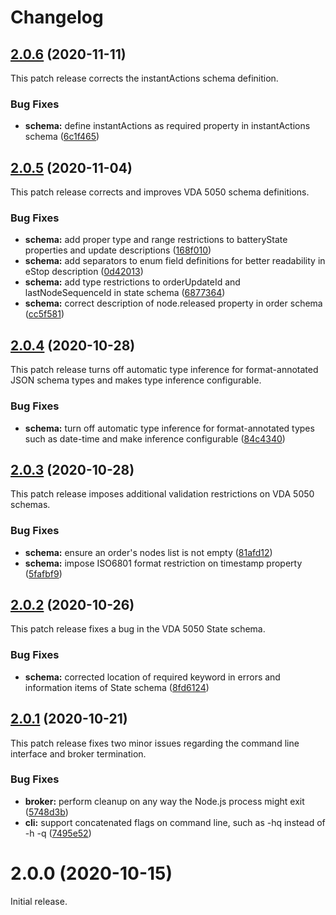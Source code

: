 # Changelog

## [2.0.6](https://github.com/coatyio/vda-5050-cli.js/compare/v2.0.5...v2.0.6) (2020-11-11)

This patch release corrects the instantActions schema definition.

### Bug Fixes

* **schema:** define instantActions as required property in instantActions schema ([6c1f465](https://github.com/coatyio/vda-5050-cli.js/commit/6c1f4653c2ca6e95f2d9fd91b4c3161ae67a0371))

## [2.0.5](https://github.com/coatyio/vda-5050-cli.js/compare/v2.0.4...v2.0.5) (2020-11-04)

This patch release corrects and improves VDA 5050 schema definitions.

### Bug Fixes

* **schema:** add proper type and range restrictions to batteryState properties and update descriptions ([168f010](https://github.com/coatyio/vda-5050-cli.js/commit/168f0107fd16cbf6e5141f8a210dc1ad6199b78e))
* **schema:** add separators to enum field definitions for better readability in eStop description ([0d42013](https://github.com/coatyio/vda-5050-cli.js/commit/0d42013244db49b84caeb15b9fe3f0422fcc4694))
* **schema:** add type restrictions to orderUpdateId and lastNodeSequenceId in state schema ([6877364](https://github.com/coatyio/vda-5050-cli.js/commit/6877364b29cfc84cc17b797b060cd3dcb23fc36b))
* **schema:** correct description of node.released property in order schema ([cc5f581](https://github.com/coatyio/vda-5050-cli.js/commit/cc5f581a67a51a4b2956bf7d86e4107de1bc3845))

## [2.0.4](https://github.com/coatyio/vda-5050-cli.js/compare/v2.0.3...v2.0.4) (2020-10-28)

This patch release turns off automatic type inference for format-annotated JSON schema types
and makes type inference configurable.

### Bug Fixes

* **schema:** turn off automatic type inference for format-annotated types such as date-time and make inference configurable ([84c4340](https://github.com/coatyio/vda-5050-cli.js/commit/84c43402ff872776af4b5e9426b87ed41106409a))

## [2.0.3](https://github.com/coatyio/vda-5050-cli.js/compare/v2.0.2...v2.0.3) (2020-10-28)

This patch release imposes additional validation restrictions on VDA 5050 schemas.

### Bug Fixes

* **schema:** ensure an order's nodes list is not empty ([81afd12](https://github.com/coatyio/vda-5050-cli.js/commit/81afd12d93b48e23cff5642a340a656dff1f6d25))
* **schema:** impose ISO6801 format restriction on timestamp property ([5fafbf9](https://github.com/coatyio/vda-5050-cli.js/commit/5fafbf9c822388af6f12d8ccd44ab5ff9f9c2421))

## [2.0.2](https://github.com/coatyio/vda-5050-cli.js/compare/v2.0.1...v2.0.2) (2020-10-26)

This patch release fixes a bug in the VDA 5050 State schema.

### Bug Fixes

* **schema:** corrected location of required keyword in errors and information items of State schema ([8fd6124](https://github.com/coatyio/vda-5050-cli.js/commit/8fd6124e0fcd709722a241446aa3479036221382))

## [2.0.1](https://github.com/coatyio/vda-5050-cli.js/compare/v2.0.0...v2.0.1) (2020-10-21)

This patch release fixes two minor issues regarding the command line interface and broker termination.

### Bug Fixes

* **broker:** perform cleanup on any way the Node.js process might exit ([5748d3b](https://github.com/coatyio/vda-5050-cli.js/commit/5748d3b5edef55f79535a2e0e616df8a2b42cac1))
* **cli:** support concatenated flags on command line, such as -hq instead of -h -q ([7495e52](https://github.com/coatyio/vda-5050-cli.js/commit/7495e52c1fa1033a3221910bef8328206356565f))

# 2.0.0 (2020-10-15)

Initial release.